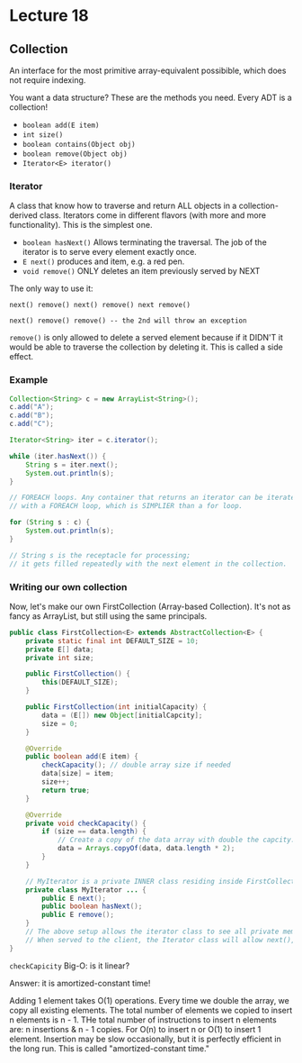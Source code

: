 # Lecture 18

## Collection

An interface for the most primitive array-equivalent possibible, which does not require indexing.

You want a data structure?
These are the methods you need.
Every ADT is a collection!

* `boolean add(E item)`
* `int size()`
* `boolean contains(Object obj)`
* `boolean remove(Object obj)`
* `Iterator<E> iterator()`

### Iterator


A class that know how to traverse and return ALL objects in a collection-derived class.
Iterators come in different flavors (with more and more functionality).
This is the simplest one.

* `boolean hasNext()` Allows terminating the traversal.
The job of the iterator is to serve every element exactly once.
* `E next()` produces and item, e.g. a red pen.
* `void remove()` ONLY deletes an item previously served by NEXT

The only way to use it:
```
next() remove() next() remove() next remove()

next() remove() remove() -- the 2nd will throw an exception
```

`remove()` is only allowed to delete a served element because if it DIDN'T it would be able to traverse the collection by deleting it. This is called a side effect.

### Example

```java
Collection<String> c = new ArrayList<String>();
c.add("A");
c.add("B");
c.add("C");

Iterator<String> iter = c.iterator();

while (iter.hasNext()) {
	String s = iter.next();
	System.out.println(s);
}

// FOREACH loops. Any container that returns an iterator can be iterated through
// with a FOREACH loop, which is SIMPLIER than a for loop.

for (String s : c) {
	System.out.println(s);
}

// String s is the receptacle for processing; 
// it gets filled repeatedly with the next element in the collection.
```

### Writing our own collection

Now, let's make our own FirstCollection (Array-based Collection).
It's not as fancy as ArrayList, but still using the same principals.

```java
public class FirstCollection<E> extends AbstractCollection<E> {
	private static final int DEFAULT_SIZE = 10;
	private E[] data;
	private int size;

	public FirstCollection() {
		this(DEFAULT_SIZE);
	}

	public FirstCollection(int initialCapacity) {
		data = (E[]) new Object[initialCapcity];
		size = 0;
	}

	@Override
	public boolean add(E item) {
		checkCapacity(); // double array size if needed
		data[size] = item;
		size++;
		return true;
	}

	@Override
	private void checkCapacity() {
		if (size == data.length) {
			// Create a copy of the data array with double the capcity.
			data = Arrays.copyOf(data, data.length * 2);
		}
	}

	// MyIterator is a private INNER class residing inside FirstCollection:
	private class MyIterator ... {
		public E next();
		public boolean hasNext();
		public E remove();
	}
	// The above setup allows the iterator class to see all private members.
	// When served to the client, the Iterator class will allow next(), hasNext(), and remove().
}
```

`checkCapicity` Big-O: is it linear?

Answer: it is amortized-constant time!

Adding 1 element takes O(1) operations.
Every time we double the array, we copy all existing elements.
The total number of elements we copied to insert n elements is n - 1.
THe total number of instructions to insert n elements are: n insertions & n - 1 copies.
For O(n) to insert n or O(1) to insert 1 element.
Insertion may be slow occasionally, but it is perfectly efficient in the long run.
This is called "amortized-constant time."
